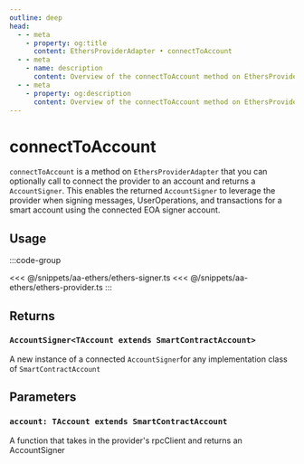 ```yaml
---
outline: deep
head:
  - - meta
    - property: og:title
      content: EthersProviderAdapter • connectToAccount
  - - meta
    - name: description
      content: Overview of the connectToAccount method on EthersProviderAdapter in aa-ethers
  - - meta
    - property: og:description
      content: Overview of the connectToAccount method on EthersProviderAdapter in aa-ethers
---
```


# connectToAccount

`connectToAccount` is a method on `EthersProviderAdapter` that you can optionally call to connect the provider to an account and returns a `AccountSigner`. This enables the returned `AccountSigner` to leverage the provider when signing messages, UserOperations, and transactions for a smart account using the connected EOA signer account.

## Usage

:::code-group

<<< @/snippets/aa-ethers/ethers-signer.ts
<<< @/snippets/aa-ethers/ethers-provider.ts
:::

## Returns

### `AccountSigner<TAccount extends SmartContractAccount>`

A new instance of a connected `AccountSigner`for any implementation class of `SmartContractAccount`

## Parameters

### `account: TAccount extends SmartContractAccount`

A function that takes in the provider's rpcClient and returns an AccountSigner
